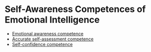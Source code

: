 # Self-Awareness Competences of Emotional Intelligence

- [Emotional awareness competence](emotional-awareness.md#emotional-awareness-competence)
- [Accurate self-assessment competence](self-assessment.md#accurate-self-assessment-competence)
- [Self-confidence competence](self-condidence.md#self-confidence-competence)